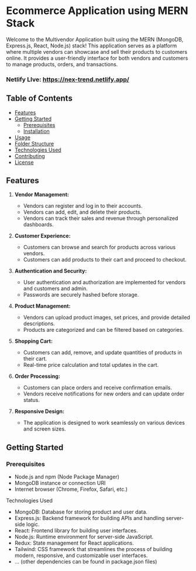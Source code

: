 # Ecommerce Application using MERN Stack

Welcome to the Multivendor Application built using the MERN (MongoDB, Express.js, React, Node.js) stack! This application serves as a platform where multiple vendors can showcase and sell their products to customers online. It provides a user-friendly interface for both vendors and customers to manage products, orders, and transactions. 


### Netlify LIve: https://nex-trend.netlify.app/

## Table of Contents

- [Features](#features)
- [Getting Started](#getting-started)
  - [Prerequisites](#prerequisites)
  - [Installation](#installation)
- [Usage](#usage)
- [Folder Structure](#folder-structure)
- [Technologies Used](#technologies-used)
- [Contributing](#contributing)
- [License](#license)

## Features

1. **Vendor Management:**
   - Vendors can register and log in to their accounts.
   - Vendors can add, edit, and delete their products.
   - Vendors can track their sales and revenue through personalized dashboards.

2. **Customer Experience:**
   - Customers can browse and search for products across various vendors.
   - Customers can add products to their cart and proceed to checkout.
  

3. **Authentication and Security:**
   - User authentication and authorization are implemented for vendors and customers and admin.
   - Passwords are securely hashed before storage.

4. **Product Management:**
   - Vendors can upload product images, set prices, and provide detailed descriptions.
   - Products are categorized and can be filtered based on categories.

5. **Shopping Cart:**
   - Customers can add, remove, and update quantities of products in their cart.
   - Real-time price calculation and total updates in the cart.

6. **Order Processing:**
   - Customers can place orders and receive confirmation emails.
   - Vendors receive notifications for new orders and can update order status.

7. **Responsive Design:**
   - The application is designed to work seamlessly on various devices and screen sizes.

## Getting Started

### Prerequisites

- Node.js and npm (Node Package Manager)
- MongoDB instance or connection URI
- Internet browser (Chrome, Firefox, Safari, etc.)

Technologies Used
* MongoDB: Database for storing product and user data.
* Express.js: Backend framework for building APIs and handling server-side logic.
* React: Frontend library for building user interfaces.
* Node.js: Runtime environment for server-side JavaScript.
* Redux: State management for React applications.
* Tailwind: CSS framework that streamlines the process of building modern, responsive, and customizable user interfaces.
* ... (other dependencies can be found in package.json files)
